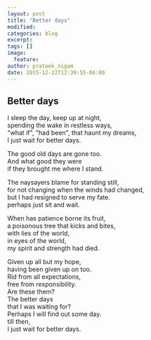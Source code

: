 ```yaml
---
layout: post
title: "Better days"
modified:
categories: blog
excerpt:
tags: []
image:
  feature:
author: prateek_nigam
date: 2015-12-22T12:39:55-04:00
---
```


## Better days

I sleep the day, keep up at night,  
spending the wake in restless ways,  
"what if", "had been", that haunt my dreams,  
I just wait for better days.  

The good old days are gone too.  
And what good they were  
if they brought me where I stand.  

The naysayers blame for standing still,  
for not changing when the winds had changed,  
but I had resigned to serve my fate.  
perhaps just sit and wait.  

When has patience borne its fruit,  
a poisonous tree that kicks and bites,  
with lies of the world,  
in eyes of the world,  
my spirit and strength had died.  

Given up all but my hope,  
having been given up on too.  
Rid from all expectations,  
free from responsibility.  
Are these them?  
The better days  
that I was waiting for?  
Perhaps I will find out some day.  
till then,  
I just wait for better days.  
